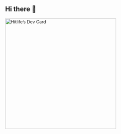 ## Hi there 👋
<a href="https://github.com/HitLife2k">
  <img src="./foldername/devcard.png" width="356" alt="Hitlife’s Dev Card"/>
</a>
<!--**HitLife2k/HitLife2k** is a ✨ _special_ ✨ repository because its `README.md` (this file) appears on your GitHub profile.

Here are some ideas to get you started:

- 🔭 I’m currently working on ...
- 🌱 I’m currently learning ...
- 👯 I’m looking to collaborate on ...
- 🤔 I’m looking for help with ...
- 💬 Ask me about ...
- 📫 How to reach me: ...
- 😄 Pronouns: ...
- ⚡ Fun fact: ...
-->
